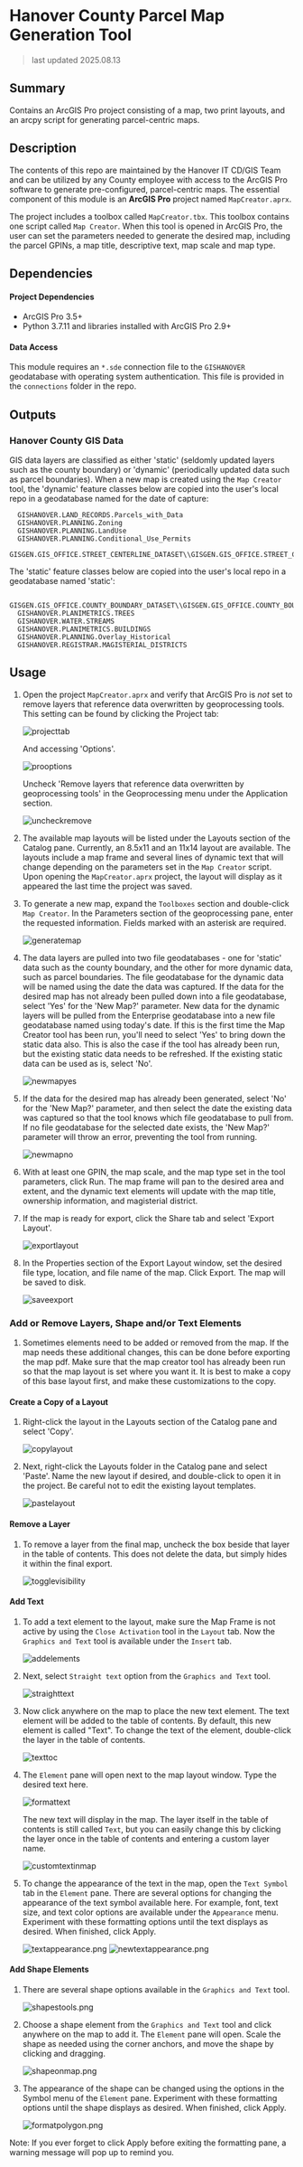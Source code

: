 # Hanover County Parcel Map Generation Tool

> last updated 2025.08.13


## Summary
Contains an ArcGIS Pro project consisting of a map, two print layouts, and an arcpy script for generating parcel-centric maps.


## Description
The contents of this repo are maintained by the Hanover IT CD/GIS Team and can be utilized by any County employee with access to the ArcGIS Pro software to generate pre-configured, parcel-centric maps. The essential component of this module is an **ArcGIS Pro** project named `MapCreator.aprx`. 

The project includes a toolbox called `MapCreator.tbx`. This toolbox contains one script called `Map Creator`. When this tool is opened in ArcGIS Pro, the user can set the parameters needed to generate the desired map, including the parcel GPINs, a map title, descriptive text, map scale and map type.

## Dependencies

#### Project Dependencies
 - ArcGIS Pro 3.5+
 - Python 3.7.11 and libraries installed with ArcGIS Pro 2.9+

#### Data Access
This module requires an `*.sde` connection file to the `GISHANOVER` geodatabase with operating system authentication. This file is provided in the `connections` folder in the repo.

## Outputs

### Hanover County GIS Data
GIS data layers are classified as either 'static' (seldomly updated layers such as the county boundary) or 'dynamic' (periodically updated data such as parcel boundaries).
When a new map is created using the `Map Creator` tool, the 'dynamic' feature classes below are copied into the user's local repo in a geodatabase named for the date of capture:

  ```
    GISHANOVER.LAND_RECORDS.Parcels_with_Data
    GISHANOVER.PLANNING.Zoning
    GISHANOVER.PLANNING.LandUse
    GISHANOVER.PLANNING.Conditional_Use_Permits
    GISGEN.GIS_OFFICE.STREET_CENTERLINE_DATASET\\GISGEN.GIS_OFFICE.STREET_CENTERLINES

  ```
The 'static' feature classes below are copied into the user's local repo in a geodatabase named 'static':

  ```
    GISGEN.GIS_OFFICE.COUNTY_BOUNDARY_DATASET\\GISGEN.GIS_OFFICE.COUNTY_BOUNDARY
    GISHANOVER.PLANIMETRICS.TREES
    GISHANOVER.WATER.STREAMS
    GISHANOVER.PLANIMETRICS.BUILDINGS
    GISHANOVER.PLANNING.Overlay_Historical
    GISHANOVER.REGISTRAR.MAGISTERIAL_DISTRICTS
  ```

## Usage

1. Open the project `MapCreator.aprx` and verify that ArcGIS Pro is *not* set to remove layers that reference data overwritten by geoprocessing tools. This setting can be found by clicking the Project tab:

    ![projecttab](images/projecttab.png)

    And accessing 'Options'.

    ![prooptions](images/prooptions.png)

    Uncheck 'Remove layers that reference data overwritten by geoprocessing tools' in the Geoprocessing menu under the Application section.

    ![uncheckremove](images/uncheckremove.png)

2. The available map layouts will be listed under the Layouts section of the Catalog pane. Currently, an 8.5x11 and an 11x14 layout are available. The layouts include a map frame and several lines of dynamic text that will change depending on the parameters set in the `Map Creator` script. Upon opening the `MapCreator.aprx` project, the layout will display as it appeared the last time the project was saved.

3. To generate a new map, expand the `Toolboxes` section and double-click `Map Creator`. In the Parameters section of the geoprocessing pane, enter the requested information. Fields marked with an asterisk are required.

    ![generatemap](images/generatemap.png)

4. The data layers are pulled into two file geodatabases - one for 'static' data such as the county boundary, and the other for more dynamic data, such as parcel boundaries. The file geodatabase for the dynamic data will be named using the date the data was captured. If the data for the desired map has not already been pulled down into a file geodatabase, select 'Yes' for the 'New Map?' parameter. New data for the dynamic layers will be pulled from the Enterprise geodatabase into a new file geodatabase named using today's date. If this is the first time the Map Creator tool has been run, you'll need to select 'Yes' to bring down the static data also. This is also the case if the tool has already been run, but the existing static data needs to be refreshed. If the existing static data can be used as is, select 'No'.
    
    ![newmapyes](images/newmapyes.png)

5. If the data for the desired map has already been generated, select 'No' for the 'New Map?' parameter, and then select the date the existing data was captured so that the tool knows which file geodatabase to pull from. If no file geodatabase for the selected date exists, the 'New Map?' parameter will throw an error, preventing the tool from running.
    
    ![newmapno](images/newmapno.png)

6. With at least one GPIN, the map scale, and the map type set in the tool parameters, click Run. The map frame will pan to the desired area and extent, and the dynamic text elements will update with the map title, ownership information, and magisterial district.

7. If the map is ready for export, click the Share tab and select 'Export Layout'.

    ![exportlayout](images/exportlayout.png)

8. In the Properties section of the Export Layout window, set the desired file type, location, and file name of the map. Click Export. The map will be saved to disk.

    ![saveexport](images/saveexport.png)

### Add or Remove Layers, Shape and/or Text Elements
1. Sometimes elements need to be added or removed from the map. If the map needs these additional changes, this can be done before exporting the map pdf. Make sure that the map creator tool has already been run so that the map layout is set where you want it. It is best to make a copy of this base layout first, and make these customizations to the copy.  

#### Create a Copy of a Layout
1. Right-click the layout in the Layouts section of the Catalog pane and select 'Copy'.
    
    ![copylayout](images/copylayout.png)

2. Next, right-click the Layouts folder in the Catalog pane and select 'Paste'. Name the new layout if desired, and double-click to open it in the project. Be careful not to edit the existing layout templates.

    ![pastelayout](images/pastelayout.png)



#### Remove a Layer
1. To remove a layer from the final map, uncheck the box beside that layer in the table of contents. This does not delete the data, but simply hides it within the final export. <p>
    
    ![togglevisibility](images/togglevisibility.png)

#### Add Text
1. To add a text element to the layout, make sure the Map Frame is not active by using the `Close Activation` tool in the `Layout` tab. Now the `Graphics and Text` tool is available under the `Insert` tab.

    ![addelements](images/addelements.png) 

2. Next, select `Straight text` option from the `Graphics and Text` tool.

    ![straighttext](images/straighttext.png)

3. Now click anywhere on the map to place the new text element. The text element will be added to the table of contents. By default, this new element is called "Text". To change the text of the element, double-click the layer in the table of contents.

    ![texttoc](images/texttoc.png)

4. The `Element` pane will open next to the map layout window. Type the desired text here.

    ![formattext](images/formattext.png)

    The new text will display in the map. The layer itself in the table of contents is still called `Text`, but you can easily change this by clicking the layer once in the table of contents and entering a custom layer name.
    
    ![customtextinmap](images/customtextinmap.png)

5. To change the appearance of the text in the map, open the `Text Symbol` tab in the `Element` pane. There are several options for changing the appearance of the text symbol available here.  For example, font, text size, and text color options are available under the `Appearance` menu. Experiment with these formatting options until the text displays as desired. When finished, click Apply.
    
    ![textappearance.png](images/textappearance.png)
    ![newtextappearance.png](images/newtextappearance.png)

#### Add Shape Elements
1. There are several shape options available in the `Graphics and Text` tool. 

    ![shapestools.png](images/shapestools.png)

2. Choose a shape element from the `Graphics and Text` tool and click anywhere on the map to add it. The `Element` pane will open. Scale the shape as needed using the corner anchors, and move the shape by clicking and dragging.

    ![shapeonmap.png](images/shapeonmap.png)

3. The appearance of the shape can be changed using the options in the Symbol menu of the `Element` pane. Experiment with these formatting options until the shape displays as desired. When finished, click Apply.

    ![formatpolygon.png](images/formatpolygon.png)

Note: If you ever forget to click Apply before exiting the formatting pane, a warning message will pop up to remind you.
